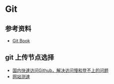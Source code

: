 # Git

## 参考资料

- [Git Book](https://git-scm.com/book/zh/v2)

## git 上传节点选择

- [国内快速访问Github，解决访问慢和登不上的问题](https://zhuanlan.zhihu.com/p/368485412)
- [网站测速](https://ping.chinaz.com/github.com)
